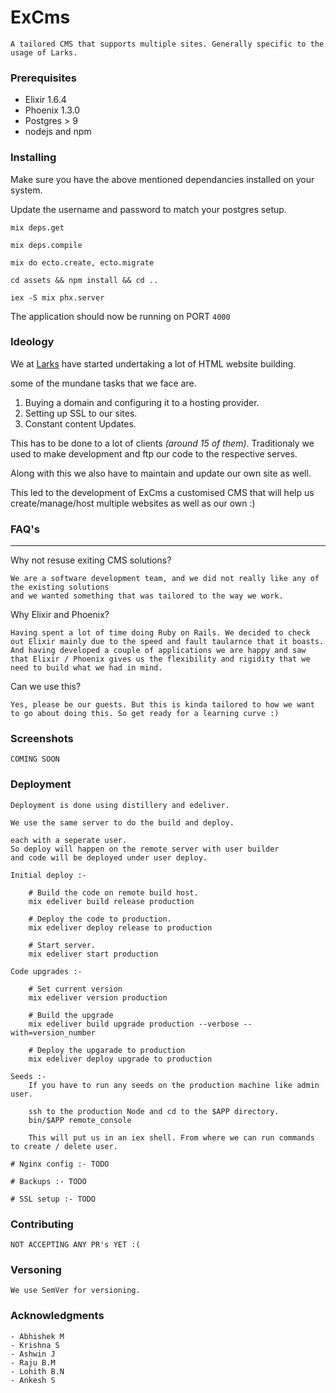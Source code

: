 # ExCms
    A tailored CMS that supports multiple sites. Generally specific to the usage of Larks.

### Prerequisites

* Elixir 1.6.4
* Phoenix 1.3.0
* Postgres > 9
* nodejs and npm

### Installing

Make sure you have the above mentioned dependancies installed on your system.

Update the username and password to match your postgres setup.

`mix deps.get`

`mix deps.compile`

`mix do ecto.create, ecto.migrate`

`cd assets && npm install && cd ..`

`iex -S mix phx.server`

The application should now be running on PORT `4000`


### Ideology

We at [Larks](http://larks.in) have started undertaking a lot of HTML website building.

some of the mundane tasks that we face are.

1. Buying a domain and configuring it to a hosting provider.
2. Setting up SSL to our sites.
3. Constant content Updates.

This has to be done to a lot of clients _(around 15 of them)_.
Traditionaly we used to make development and ftp our code to the respective serves.

Along with this we also have to maintain and update our own site as well.

This led to the development of ExCms a customised CMS that will help us create/manage/host multiple websites
as well as our own :)

### FAQ's
---
Why not resuse exiting CMS solutions?

    We are a software development team, and we did not really like any of the existing solutions
    and we wanted something that was tailored to the way we work.

Why Elixir and Phoenix?

    Having spent a lot of time doing Ruby on Rails. We decided to check out Elixir mainly due to the speed and fault taularnce that it boasts.
    And having developed a couple of applications we are happy and saw that Elixir / Phoenix gives us the flexibility and rigidity that we need to build what we had in mind.

Can we use this?

    Yes, please be our guests. But this is kinda tailored to how we want to go about doing this. So get ready for a learning curve :)


### Screenshots
    COMING SOON

### Deployment

    Deployment is done using distillery and edeliver.

    We use the same server to do the build and deploy.

    each with a seperate user.
    So deploy will happen on the remote server with user builder
    and code will be deployed under user deploy.

    Initial deploy :-

        # Build the code on remote build host.
        mix edeliver build release production

        # Deploy the code to production.
        mix edeliver deploy release to production

        # Start server.
        mix edeliver start production

    Code upgrades :-

        # Set current version
        mix edeliver version production

        # Build the upgrade
        mix edeliver build upgrade production --verbose --with=version_number

        # Deploy the upgarade to production
        mix edeliver deploy upgrade to production

    Seeds :-
        If you have to run any seeds on the production machine like admin user.

        ssh to the production Node and cd to the $APP directory.
        bin/$APP remote_console

        This will put us in an iex shell. From where we can run commands to create / delete user.

    # Nginx config :- TODO

    # Backups :- TODO

    # SSL setup :- TODO

### Contributing
    NOT ACCEPTING ANY PR's YET :(

### Versoning
    We use SemVer for versioning.

### Acknowledgments
    - Abhishek M
    - Krishna S
    - Ashwin J
    - Raju B.M
    - Lohith B.N
    - Ankesh S


